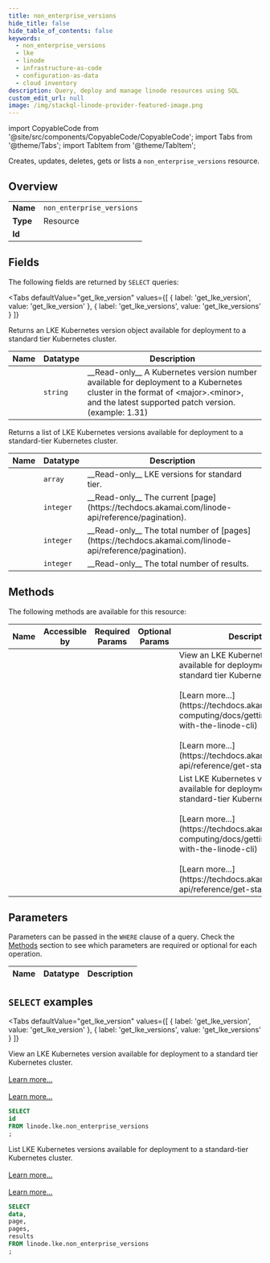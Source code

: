 ```yaml
--- 
title: non_enterprise_versions
hide_title: false
hide_table_of_contents: false
keywords:
  - non_enterprise_versions
  - lke
  - linode
  - infrastructure-as-code
  - configuration-as-data
  - cloud inventory
description: Query, deploy and manage linode resources using SQL
custom_edit_url: null
image: /img/stackql-linode-provider-featured-image.png
---
```


import CopyableCode from '@site/src/components/CopyableCode/CopyableCode';
import Tabs from '@theme/Tabs';
import TabItem from '@theme/TabItem';

Creates, updates, deletes, gets or lists a <code>non_enterprise_versions</code> resource.

## Overview
<table><tbody>
<tr><td><b>Name</b></td><td><code>non_enterprise_versions</code></td></tr>
<tr><td><b>Type</b></td><td>Resource</td></tr>
<tr><td><b>Id</b></td><td><CopyableCode code="linode.lke.non_enterprise_versions" /></td></tr>
</tbody></table>

## Fields

The following fields are returned by `SELECT` queries:

<Tabs
    defaultValue="get_lke_version"
    values={[
        { label: 'get_lke_version', value: 'get_lke_version' },
        { label: 'get_lke_versions', value: 'get_lke_versions' }
    ]}
>
<TabItem value="get_lke_version">

Returns an LKE Kubernetes version object available for deployment to a standard tier Kubernetes cluster.

<table>
<thead>
    <tr>
    <th>Name</th>
    <th>Datatype</th>
    <th>Description</th>
    </tr>
</thead>
<tbody>
<tr>
    <td><CopyableCode code="id" /></td>
    <td><code>string</code></td>
    <td>__Read-only__ A Kubernetes version number available for deployment to a Kubernetes cluster in the format of &lt;major&gt;.&lt;minor&gt;, and the latest supported patch version. (example: 1.31)</td>
</tr>
</tbody>
</table>
</TabItem>
<TabItem value="get_lke_versions">

Returns a list of LKE Kubernetes versions available for deployment to a standard-tier Kubernetes cluster.

<table>
<thead>
    <tr>
    <th>Name</th>
    <th>Datatype</th>
    <th>Description</th>
    </tr>
</thead>
<tbody>
<tr>
    <td><CopyableCode code="data" /></td>
    <td><code>array</code></td>
    <td>__Read-only__ LKE versions for standard tier.</td>
</tr>
<tr>
    <td><CopyableCode code="page" /></td>
    <td><code>integer</code></td>
    <td>__Read-only__ The current [page](https://techdocs.akamai.com/linode-api/reference/pagination).</td>
</tr>
<tr>
    <td><CopyableCode code="pages" /></td>
    <td><code>integer</code></td>
    <td>__Read-only__ The total number of [pages](https://techdocs.akamai.com/linode-api/reference/pagination).</td>
</tr>
<tr>
    <td><CopyableCode code="results" /></td>
    <td><code>integer</code></td>
    <td>__Read-only__ The total number of results.</td>
</tr>
</tbody>
</table>
</TabItem>
</Tabs>

## Methods

The following methods are available for this resource:

<table>
<thead>
    <tr>
    <th>Name</th>
    <th>Accessible by</th>
    <th>Required Params</th>
    <th>Optional Params</th>
    <th>Description</th>
    </tr>
</thead>
<tbody>
<tr>
    <td><a href="#get_lke_version"><CopyableCode code="get_lke_version" /></a></td>
    <td><CopyableCode code="select" /></td>
    <td></td>
    <td></td>
    <td>View an LKE Kubernetes version available for deployment to a standard tier Kubernetes cluster.<br /><br />[Learn more...](https://techdocs.akamai.com/cloud-computing/docs/getting-started-with-the-linode-cli)<br /><br />[Learn more...](https://techdocs.akamai.com/linode-api/reference/get-started#oauth)</td>
</tr>
<tr>
    <td><a href="#get_lke_versions"><CopyableCode code="get_lke_versions" /></a></td>
    <td><CopyableCode code="select" /></td>
    <td></td>
    <td></td>
    <td>List LKE Kubernetes versions available for deployment to a standard-tier Kubernetes cluster.<br /><br />[Learn more...](https://techdocs.akamai.com/cloud-computing/docs/getting-started-with-the-linode-cli)<br /><br />[Learn more...](https://techdocs.akamai.com/linode-api/reference/get-started#oauth)</td>
</tr>
</tbody>
</table>

## Parameters

Parameters can be passed in the `WHERE` clause of a query. Check the [Methods](#methods) section to see which parameters are required or optional for each operation.

<table>
<thead>
    <tr>
    <th>Name</th>
    <th>Datatype</th>
    <th>Description</th>
    </tr>
</thead>
<tbody>
</tbody>
</table>

## `SELECT` examples

<Tabs
    defaultValue="get_lke_version"
    values={[
        { label: 'get_lke_version', value: 'get_lke_version' },
        { label: 'get_lke_versions', value: 'get_lke_versions' }
    ]}
>
<TabItem value="get_lke_version">

View an LKE Kubernetes version available for deployment to a standard tier Kubernetes cluster.<br /><br />[Learn more...](https://techdocs.akamai.com/cloud-computing/docs/getting-started-with-the-linode-cli)<br /><br />[Learn more...](https://techdocs.akamai.com/linode-api/reference/get-started#oauth)

```sql
SELECT
id
FROM linode.lke.non_enterprise_versions
;
```
</TabItem>
<TabItem value="get_lke_versions">

List LKE Kubernetes versions available for deployment to a standard-tier Kubernetes cluster.<br /><br />[Learn more...](https://techdocs.akamai.com/cloud-computing/docs/getting-started-with-the-linode-cli)<br /><br />[Learn more...](https://techdocs.akamai.com/linode-api/reference/get-started#oauth)

```sql
SELECT
data,
page,
pages,
results
FROM linode.lke.non_enterprise_versions
;
```
</TabItem>
</Tabs>
